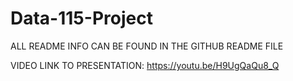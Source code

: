 # Data-115-Project

ALL README INFO CAN BE FOUND IN THE GITHUB README FILE


VIDEO LINK TO PRESENTATION: https://youtu.be/H9UgQaQu8_Q
